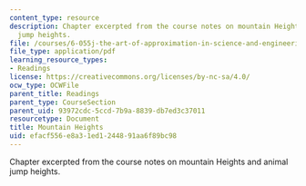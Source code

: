 ```yaml
---
content_type: resource
description: Chapter excerpted from the course notes on mountain Heights and animal
  jump heights.
file: /courses/6-055j-the-art-of-approximation-in-science-and-engineering-spring-2008/efacf556e8a31ed1244891aa6f89bc98_feb22c.pdf
file_type: application/pdf
learning_resource_types:
- Readings
license: https://creativecommons.org/licenses/by-nc-sa/4.0/
ocw_type: OCWFile
parent_title: Readings
parent_type: CourseSection
parent_uid: 93972cdc-5ccd-7b9a-8839-db7ed3c37011
resourcetype: Document
title: Mountain Heights
uid: efacf556-e8a3-1ed1-2448-91aa6f89bc98
---
```

Chapter excerpted from the course notes on mountain Heights and animal jump heights.
